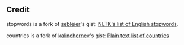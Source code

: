 ## Credit

stopwords is a fork of [sebleier](https://github.com/sebleier)'s gist: [NLTK's list of English stopwords](https://gist.github.com/sebleier/554280).

countries is a fork of [kalinchernev](https://gist.github.com/kalinchernev)'s gist: [Plain text list of countries](https://gist.github.com/kalinchernev/486393efcca01623b18d)
